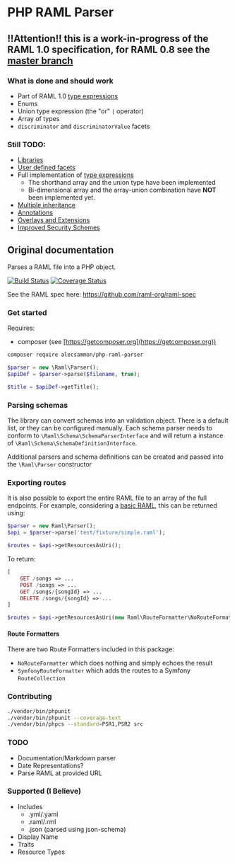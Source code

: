 # PHP RAML Parser

## **!!Attention!!** this is a work-in-progress of the RAML 1.0 specification, for RAML 0.8 see the [master branch](https://github.com/alecsammon/php-raml-parser/tree/master)

### What is done and should work
  - Part of RAML 1.0 [type expressions](https://github.com/raml-org/raml-spec/blob/master/versions/raml-10/raml-10.md/#type-expressions)
  - Enums
  - Union type expression (the "or" `|` operator)
  - Array of types
  - `discriminator` and `discriminatorValue` facets

### Still TODO:
- [Libraries](https://github.com/raml-org/raml-spec/blob/master/versions/raml-10/raml-10.md/#libraries)
- [User defined facets](https://github.com/raml-org/raml-spec/blob/master/versions/raml-10/raml-10.md/#user-defined-facets)
- Full implementation of [type expressions](https://github.com/raml-org/raml-spec/blob/master/versions/raml-10/raml-10.md/#type-expressions)
	- The shorthand array and the union type have been implemented
	- Bi-dimensional array and the array-union combination have **NOT** been implemented yet.
- [Multiple inheritance](https://github.com/raml-org/raml-spec/blob/master/versions/raml-10/raml-10.md/#multiple-inheritance)
- [Annotations](https://github.com/raml-org/raml-spec/blob/master/versions/raml-10/raml-10.md/#annotations)
- [Overlays and Extensions](https://github.com/raml-org/raml-spec/blob/master/versions/raml-10/raml-10.md/#overlays-and-extensions)
- [Improved Security Schemes](https://github.com/raml-org/raml-spec/blob/master/versions/raml-10/raml-10.md/#security-schemes)

## Original documentation

Parses a RAML file into a PHP object.

[![Build Status](https://travis-ci.org/alecsammon/php-raml-parser.svg?branch=master)](https://travis-ci.org/alecsammon/php-raml-parser)
[![Coverage Status](https://img.shields.io/coveralls/alecsammon/php-raml-parser.svg)](https://coveralls.io/r/alecsammon/php-raml-parser?branch=master)

See the RAML spec here: https://github.com/raml-org/raml-spec

### Get started
Requires:

- composer (see [https://getcomposer.org](https://getcomposer.org))
 
```bash
composer require alecsammon/php-raml-parser
```

```php
$parser = new \Raml\Parser();
$apiDef = $parser->parse($filename, true);

$title = $apiDef->getTitle();
```

### Parsing schemas
The library can convert schemas into an validation object. There is a default list, or they can be configured manually.
Each schema parser needs to conform to `\Raml\Schema\SchemaParserInterface` and will return a instance of 
`\Raml\Schema\SchemaDefinitionInterface`.

Additional parsers and schema definitions can be created and passed into the `\Raml\Parser` constructor

### Exporting routes
It is also possible to export the entire RAML file to an array of the full endpoints. For example, considering
a [basic RAML](https://github.com/alecsammon/php-raml-parser/blob/master/test/fixture/simple.raml), this can be
returned using:


```php
$parser = new Raml\Parser();
$api = $parser->parse('test/fixture/simple.raml');

$routes = $api->getResourcesAsUri();
```

To return:
```php
[
	GET /songs => ...
	POST /songs => ...
	GET /songs/{songId} => ...
	DELETE /songs/{songId} => ...
]

$routes = $api->getResourcesAsUri(new Raml\RouteFormatter\NoRouteFormatter());
```

#### Route Formatters
There are two Route Formatters included in this package:

- `NoRouteFormatter` which does nothing and simply echoes the result
- `SymfonyRouteFormatter` which adds the routes to a Symfony `RouteCollection`

### Contributing
```bash
./vendor/bin/phpunit
./vendor/bin/phpunit --coverage-text
./vendor/bin/phpcs --standard=PSR1,PSR2 src
```

### TODO
- Documentation/Markdown parser
- Date Representations?
- Parse RAML at provided URL

### Supported (I Believe)
- Includes
    - .yml/.yaml
    - .raml/.rml
    - .json (parsed using json-schema)
- Display Name
- Traits
- Resource Types

